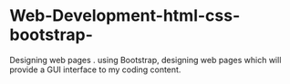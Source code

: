 # Web-Development-html-css-bootstrap-
Designing web pages .
using Bootstrap, designing web pages which will provide a GUI interface to my coding content.
